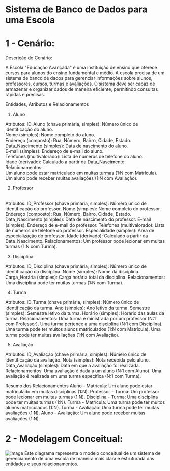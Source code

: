 # Sistema de Banco de Dados para uma Escola

# 1 - Cenário:

Descrição do Cenário:

A Escola "Educação Avançada" é uma instituição de ensino que oferece cursos para alunos do ensino fundamental e médio. A escola precisa de um sistema de banco de dados para gerenciar informações sobre alunos, professores, cursos, turmas e avaliações. O sistema deve ser capaz de armazenar e organizar dados de maneira eficiente, permitindo consultas rápidas e precisas.

Entidades, Atributos e Relacionamentos
1. Aluno

Atributos:
ID_Aluno (chave primária, simples): Número único de identificação do aluno. <br>
Nome (simples): Nome completo do aluno.<br>
Endereço (composto): Rua, Número, Bairro, Cidade, Estado.<br>
Data_Nascimento (simples): Data de nascimento do aluno.<br>
E-mail (simples): Endereço de e-mail do aluno.<br>
Telefones (multivalorado): Lista de números de telefone do aluno.<br>
Idade (derivado): Calculado a partir da Data_Nascimento.<br>
Relacionamentos:<br>
Um aluno pode estar matriculado em muitas turmas (1:N com Matrícula).<br>
Um aluno pode receber muitas avaliações (1:N com Avaliação).<br>

2. Professor<br><br>

Atributos:
ID_Professor (chave primária, simples): Número único de identificação do professor.
Nome (simples): Nome completo do professor.
Endereço (composto): Rua, Número, Bairro, Cidade, Estado.
Data_Nascimento (simples): Data de nascimento do professor.
E-mail (simples): Endereço de e-mail do professor.
Telefones (multivalorado): Lista de números de telefone do professor.
Especialidade (simples): Área de especialização do professor.
Idade (derivado): Calculado a partir da Data_Nascimento.
Relacionamentos:
Um professor pode lecionar em muitas turmas (1:N com Turma).

3. Disciplina

Atributos:
ID_Disciplina (chave primária, simples): Número único de identificação da disciplina.
Nome (simples): Nome da disciplina.
Carga_Horária (simples): Carga horária total da disciplina.
Relacionamentos:
Uma disciplina pode ter muitas turmas (1:N com Turma).

4. Turma

Atributos:
ID_Turma (chave primária, simples): Número único de identificação da turma.
Ano (simples): Ano letivo da turma.
Semestre (simples): Semestre letivo da turma.
Horário (simples): Horário das aulas da turma.
Relacionamentos:
Uma turma é ministrada por um professor (N:1 com Professor).
Uma turma pertence a uma disciplina (N:1 com Disciplina).
Uma turma pode ter muitos alunos matriculados (1:N com Matrícula).
Uma turma pode ter muitas avaliações (1:N com Avaliação).

5. Avaliação

Atributos:
ID_Avaliação (chave primária, simples): Número único de identificação da avaliação.
Nota (simples): Nota recebida pelo aluno.
Data_Avaliação (simples): Data em que a avaliação foi realizada.
Relacionamentos:
Uma avaliação é dada a um aluno (N:1 com Aluno).
Uma avaliação é realizada em uma turma específica (N:1 com Turma).

Resumo dos Relacionamentos
Aluno - Matrícula: Um aluno pode estar matriculado em muitas disciplinas (1:N).
Professor - Turma: Um professor pode lecionar em muitas turmas (1:N).
Disciplina - Turma: Uma disciplina pode ter muitas turmas (1:N).
Turma - Matrícula: Uma turma pode ter muitos alunos matriculados (1:N).
Turma - Avaliação: Uma turma pode ter muitas avaliações (1:N).
Aluno - Avaliação: Um aluno pode receber muitas avaliações (1:N).

# 2 - Modelagem Conceitual: 

![image](https://github.com/vitoria-vs/Modelagem-de-Banco-de-Dados/assets/149893034/efad42fb-2c8c-4f20-b605-e525b94b83d8)
Este diagrama representa o modelo conceitual de um sistema de gerenciamento de uma escola de maneira mais clara e estruturada das entidades e seus relacionamentos.






